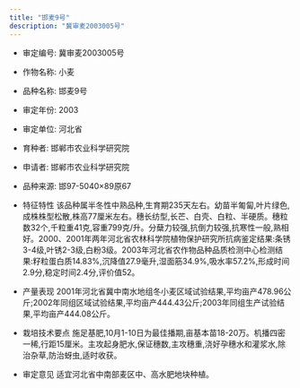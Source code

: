 ```yaml
---
title: "邯麦9号"
description: "冀审麦2003005号"
---
```

* 审定编号:  冀审麦2003005号

*  作物名称:  小麦

*  品种名称:  邯麦9号

*  审定年份:  2003

*  审定单位:  河北省

* 育种者:  邯郸市农业科学研究院

*  申请者:  邯郸市农业科学研究院

*  品种来源:  邯97-5040×89原67

*  特征特性
该品种属半冬性中熟品种,生育期235天左右。幼苗半匍匐,叶片绿色,成株株型松散,株高77厘米左右。穗长纺型,长芒、白壳、白粒、半硬质。穗粒数32个,千粒重41克,容重799克/升。分蘖力较强,抗倒力较强,抗寒性一般,熟相好。2000、2001年两年河北省农林科学院植物保护研究所抗病鉴定结果:条锈3-4级,叶锈2-3级,白粉3级。2003年河北省农作物品种品质检测中心检测结果:籽粒蛋白质14.83%,沉降值27.9毫升,湿面筋34.9%,吸水率57.2%,形成时间2.9分,稳定时间2.4分,评价值52。

*  产量表现
2001年河北省冀中南水地组冬小麦区域试验结果,平均亩产478.96公斤;2002年同组区域试验结果,平均亩产444.43公斤;2003年同组生产试验结果,平均亩产444.08公斤。

*  栽培技术要点
施足基肥,10月1-10日为最佳播期,亩基本苗18-20万。机播四密一稀,行距15厘米。主攻起身肥水,保证穗数,主攻穗重,浇好孕穗水和灌浆水,除治杂草,防治蚜虫,适时收获。

*  审定意见
适宜河北省中南部麦区中、高水肥地块种植。
